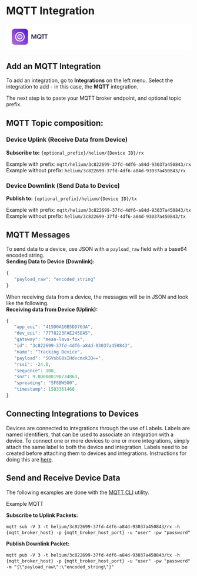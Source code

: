 # MQTT Integration

![](../../.gitbook/assets/mqtt.jpg)

## Add an MQTT Integration

To add an integration, go to **Integrations** on the left menu. Select the integration to add - in this case, the **MQTT** integration.

The next step is to paste your MQTT broker endpoint, and optional topic prefix.

## MQTT Topic composition:

### Device Uplink \(Receive Data from Device\)

**Subscribe to:** `{optional_prefix}/helium/{Device ID}/rx`

Example with prefix: `mqtt/helium/3c822699-37fd-4df6-a84d-93037a450843/rx`  
Example without prefix: `helium/3c822699-37fd-4df6-a84d-93037a450843/rx`

### Device Downlink \(Send Data to Device\)

**Publish to:** `{optional_prefix}/helium/{Device ID}/tx`

Example with prefix: `mqtt/helium/3c822699-37fd-4df6-a84d-93037a450843/tx`  
Example without prefix: `helium/3c822699-37fd-4df6-a84d-93037a450843/tx`

## MQTT Messages

To send data to a device, use JSON with a `payload_raw` field with a base64 encoded string.  
**Sending Data to Device \(Downlink\):**

```javascript
{
   "payload_raw": "encoded_string"
}
```

When receiving data from a device, the messages will be in JSON and look like the following.  
**Receiving data from Device \(Uplink\):**

```javascript
{
   "app_eui": "415D0A10B5DD763A",
   "dev_eui": "7778223FAE245EA5",
   "gateway": "mean-lava-fox",
   "id": "3c822699-37fd-4df6-a84d-93037a450843",
   "name": "Tracking Device",
   "payload": "SGVsbG8sIHdvcmxkIQ==",
   "rssi": -24.0,
   "sequence": 100,
   "snr": 9.800000190734863,
   "spreading": "SF8BW500",
   "timestamp": 1583361466
}
```

## Connecting Integrations to Devices

Devices are connected to integrations through the use of Labels. Labels are named identifiers, that can be used to associate an integration with a device. To connect one or more devices to one or more integrations, simply attach the same label to both the device and integration. Labels need to be created before attaching them to devices and integrations. Instructions for doing this are [here](https://github.com/helium/devdocs/tree/67b988ec351854ec4b7608e12b5b8f47f2456abf/console/labels/README.md).

## Send and Receive Device Data

The following examples are done with the [MQTT CLI](https://hivemq.github.io/mqtt-cli) utility.

Example MQTT

**Subscribe to Uplink Packets:**

```text
mqtt sub -V 3 -t helium/3c822699-37fd-4df6-a84d-93037a450843/rx -h {mqtt_broker_host} -p {mqtt_broker_host_port} -u "user" -pw "password"
```

**Publish Downlink Packet:**

```text
mqtt pub -V 3 -t helium/3c822699-37fd-4df6-a84d-93037a450843/tx -h {mqtt_broker_host} -p {mqtt_broker_host_port} -u "user" -pw "password" -m "{\"payload_raw\":\"encoded_string\"}"
```


